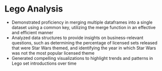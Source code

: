 # Lego Analysis
- Demonstrated proficiency in merging multiple dataframes into a single dataset using a common key, utilizing the merge function in an effective and efficient manner
- Analyzed data structures to provide insights on business-relevant questions, such as determining the percentage of licensed sets released that were Star Wars themed, and identifying the year in which Star Wars was not the most popular licensed theme
- Generated compelling visualizations to highlight trends and patterns in Lego set introductions over time
